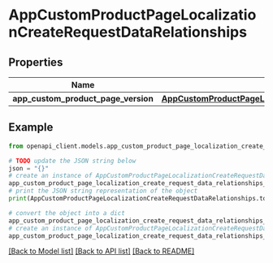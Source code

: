 # AppCustomProductPageLocalizationCreateRequestDataRelationships


## Properties

Name | Type | Description | Notes
------------ | ------------- | ------------- | -------------
**app_custom_product_page_version** | [**AppCustomProductPageLocalizationCreateRequestDataRelationshipsAppCustomProductPageVersion**](AppCustomProductPageLocalizationCreateRequestDataRelationshipsAppCustomProductPageVersion.md) |  | 

## Example

```python
from openapi_client.models.app_custom_product_page_localization_create_request_data_relationships import AppCustomProductPageLocalizationCreateRequestDataRelationships

# TODO update the JSON string below
json = "{}"
# create an instance of AppCustomProductPageLocalizationCreateRequestDataRelationships from a JSON string
app_custom_product_page_localization_create_request_data_relationships_instance = AppCustomProductPageLocalizationCreateRequestDataRelationships.from_json(json)
# print the JSON string representation of the object
print(AppCustomProductPageLocalizationCreateRequestDataRelationships.to_json())

# convert the object into a dict
app_custom_product_page_localization_create_request_data_relationships_dict = app_custom_product_page_localization_create_request_data_relationships_instance.to_dict()
# create an instance of AppCustomProductPageLocalizationCreateRequestDataRelationships from a dict
app_custom_product_page_localization_create_request_data_relationships_from_dict = AppCustomProductPageLocalizationCreateRequestDataRelationships.from_dict(app_custom_product_page_localization_create_request_data_relationships_dict)
```
[[Back to Model list]](../README.md#documentation-for-models) [[Back to API list]](../README.md#documentation-for-api-endpoints) [[Back to README]](../README.md)


